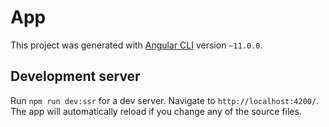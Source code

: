 # App

This project was generated with [Angular CLI](https://github.com/angular/angular-cli) version `~11.0.0`.

## Development server

Run `npm run dev:ssr` for a dev server. Navigate to `http://localhost:4200/`. The app will automatically reload if you change any of the source files.
